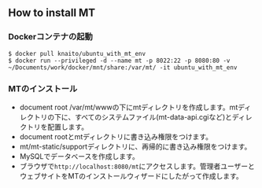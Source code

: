 How to install MT
----

### Dockerコンテナの起動

```
$ docker pull knaito/ubuntu_with_mt_env
$ docker run --privileged -d --name mt -p 8022:22 -p 8080:80 -v ~/Documents/work/docker/mnt/share:/var/mt/ -it ubuntu_with_mt_env
```

### MTのインストール

- document root /var/mt/wwwの下にmtディレクトリを作成します。mtディレクトリの下に、すべてのシステムファイル(mt-data-api.cgiなど)とディレクトリを配置します。
- document rootとmtディレクトリに書き込み権限をつけます。
- mt/mt-static/supportディレクトリに、再帰的に書き込み権限をつけます。
- MySQLでデータベースを作成します。
- ブラウザで`http://localhost:8080/mt`にアクセスします。管理者ユーザーとウェブサイトをMTのインストールウィザードにしたがって作成します。
